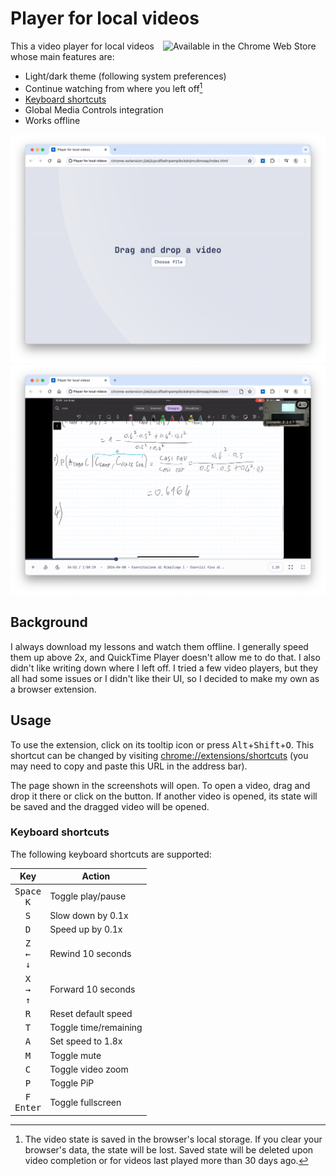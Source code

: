# Player for local videos

<a href="https://chrome.google.com/webstore/detail/player-for-local-videos/jobmoeleihhccoboiljgojnjkejppiih">
    <img align="right" src="./images/chrome-web-store-badge.svg" alt="Available in the Chrome Web Store" width="260">
</a>

This a video player for local videos whose main features are:

- Light/dark theme (following system preferences)
- Continue watching from where you left off[^1]
- [Keyboard shortcuts](#keyboard-shortcuts)
- Global Media Controls integration
- Works offline

[^1]: The video state is saved in the browser's local storage. If you clear your browser's data, the state will be lost. Saved state will be deleted upon video completion or for videos last played more than 30 days ago.

![Screenshot of the welcome screen](./images/welcome-light.png "Welcome screen")
![Screenshot of the player](./images/player-light.png "Player")

## Background

I always download my lessons and watch them offline.
I generally speed them up above 2x, and QuickTime Player doesn't allow me to do that. I also didn't like writing down where I left off.
I tried a few video players, but they all had some issues or I didn't like their UI, so I decided to make my own as a browser extension.

## Usage

To use the extension, click on its tooltip icon or press <kbd>Alt</kbd>+<kbd>Shift</kbd>+<kbd>O</kbd>.
This shortcut can be changed by visiting <chrome://extensions/shortcuts> (you may need to copy and paste this URL in the address bar).

The page shown in the screenshots will open.
To open a video, drag and drop it there or click on the button.
If another video is opened, its state will be saved and the dragged video will be opened.

### Keyboard shortcuts

The following keyboard shortcuts are supported:

|                          Key                           | Action                |
| :----------------------------------------------------: | --------------------- |
|            <kbd>Space</kbd><br><kbd>K</kbd>            | Toggle play/pause     |
|                      <kbd>S</kbd>                      | Slow down by 0.1x     |
|                      <kbd>D</kbd>                      | Speed up by 0.1x      |
| <kbd>Z</kbd><br><kbd>&larr;</kbd><br><kbd>&darr;</kbd> | Rewind 10 seconds     |
| <kbd>X</kbd><br><kbd>&rarr;</kbd><br><kbd>&uarr;</kbd> | Forward 10 seconds    |
|                      <kbd>R</kbd>                      | Reset default speed   |
|                      <kbd>T</kbd>                      | Toggle time/remaining |
|                      <kbd>A</kbd>                      | Set speed to 1.8x     |
|                      <kbd>M</kbd>                      | Toggle mute           |
|                      <kbd>C</kbd>                      | Toggle video zoom     |
|                      <kbd>P</kbd>                      | Toggle PiP            |
|            <kbd>F</kbd><br><kbd>Enter</kbd>            | Toggle fullscreen     |
